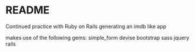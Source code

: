 # README

Continued practice with Ruby on Rails generating an imdb like app

makes use of the following gems:
simple_form
devise
bootstrap sass
jquery rails
